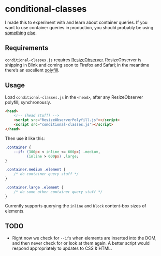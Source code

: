 # conditional-classes

I made this to experiment with and learn about container queries. If you want to use container queries in production, you should probably be using [something](https://github.com/eqcss/eqcss) [else](https://github.com/ausi/cq-prolyfill).


## Requirements   

`conditional-classes.js` requires [ResizeObserver](https://github.com/WICG/ResizeObserver). ResizeObserver is shipping in Blink and coming soon to Firefox and Safari; in the meantime there’s an excellent [polyfill](https://github.com/que-etc/resize-observer-polyfill).


## Usage

Load `conditional-classes.js` in the `<head>`, after any ResizeObserver polyfill, synchronously.

```html
<head>
	<!-- (head stuff) -->
	<script src="ResizeObserverPolyfill.js"></script>
	<script src="conditional-classes.js"></script>
</head>
```

Then use it like this:

```css
.container {
	--if: (300px < inline <= 600px) .medium,
	      (inline > 600px) .large;
}

.container.medium .element {
	/* do container query stuff */
}

.container.large .element {
	/* do some other container query stuff */
}
```

Currently supports querying the `inline` and `block` content-box sizes of elements.


## TODO

- Right now we check for `--if`s when elements are inserted into the DOM, and then never check for or look at them again. A better script would respond appropriately to updates to CSS & HTML.
